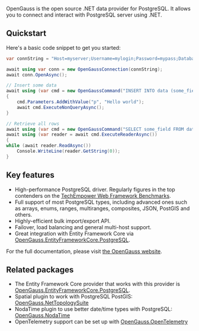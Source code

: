 OpenGauss is the open source .NET data provider for PostgreSQL. It allows you to connect and interact with PostgreSQL server using .NET.

## Quickstart

Here's a basic code snippet to get you started:

```csharp
var connString = "Host=myserver;Username=mylogin;Password=mypass;Database=mydatabase";

await using var conn = new OpenGaussConnection(connString);
await conn.OpenAsync();

// Insert some data
await using (var cmd = new OpenGaussCommand("INSERT INTO data (some_field) VALUES (@p)", conn))
{
    cmd.Parameters.AddWithValue("p", "Hello world");
    await cmd.ExecuteNonQueryAsync();
}

// Retrieve all rows
await using (var cmd = new OpenGaussCommand("SELECT some_field FROM data", conn))
await using (var reader = await cmd.ExecuteReaderAsync())
{
while (await reader.ReadAsync())
    Console.WriteLine(reader.GetString(0));
}
```

## Key features

* High-performance PostgreSQL driver. Regularly figures in the top contenders on the [TechEmpower Web Framework Benchmarks](https://www.techempower.com/benchmarks/).
* Full support of most PostgreSQL types, including advanced ones such as arrays, enums, ranges, multiranges, composites, JSON, PostGIS and others.
* Highly-efficient bulk import/export API.
* Failover, load balancing and general multi-host support.
* Great integration with Entity Framework Core via [OpenGauss.EntityFrameworkCore.PostgreSQL](https://www.nuget.org/packages/OpenGauss.EntityFrameworkCore.PostgreSQL). 

For the full documentation, please visit [the OpenGauss website](https://www.opengauss.org).

## Related packages

* The Entity Framework Core provider that works with this provider is [OpenGauss.EntityFrameworkCore.PostgreSQL](https://www.nuget.org/packages/OpenGauss.EntityFrameworkCore.PostgreSQL).
* Spatial plugin to work with PostgreSQL PostGIS: [OpenGauss.NetTopologySuite](https://www.nuget.org/packages/OpenGauss.NetTopologySuite)
* NodaTime plugin to use better date/time types with PostgreSQL: [OpenGauss.NodaTime](https://www.nuget.org/packages/OpenGauss.NodaTime)
* OpenTelemetry support can be set up with [OpenGauss.OpenTelemetry](https://www.nuget.org/packages/OpenGauss.OpenTelemetry)